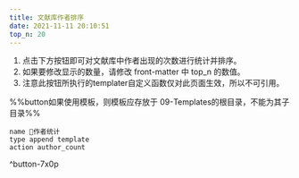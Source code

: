 ```yaml
---
title: 文献库作者排序
date: 2021-11-11 20:10:51
top_n: 20
---
```


1. 点击下方按钮即可对文献库中作者出现的次数进行统计并排序。
2. 如果要修改显示的数量，请修改 front-matter 中 top_n 的数值。
3. 注意此按钮所执行的templater自定义函数仅对此页面生效，所以不可引用。

%%button如果使用模板，则模板应存放于 09-Templates的根目录，不能为其子目录%%

```button
name 🐼作者统计
type append template
action author_count
```
^button-7x0p


